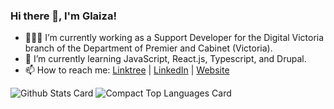 ### Hi there 👋, I'm Glaiza!

- 👩🏻‍💻 I’m currently working as a Support Developer for the Digital Victoria branch of the Department of Premier and Cabinet (Victoria).
- 🌱 I’m currently learning JavaScript, React.js, Typescript, and Drupal.
- 📫 How to reach me: [Linktree](https://linktr.ee/glaizacano) | [LinkedIn](https://www.linkedin.com/in/glaizacano/) | [Website](https://www.glaizacano.com/)

![Github Stats Card](https://github-readme-stats.vercel.app/api?username=glaizacano&count_private=true&show_icons=true&theme=react&hide=issues)
![Compact Top Languages Card](https://github-readme-stats.vercel.app/api/top-langs/?username=glaizacano&layout=compact&count_private=true&theme=react&hide=visual%20basic%20.net,shell,hack&langs_count=6)

<!--
**glaizacano/glaizacano** is a ✨ _special_ ✨ repository because its `README.md` (this file) appears on your GitHub profile.

Here are some ideas to get you started:

- 🔭 I’m currently working on ...
- 🌱 I’m currently learning ...
- 👯 I’m looking to collaborate on ...
- 🤔 I’m looking for help with ...
- 💬 Ask me about ...
- 📫 How to reach me: ...
- 😄 Pronouns: ...
- ⚡ Fun fact: ...
-->
